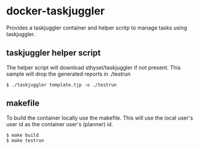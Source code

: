 # docker-taskjuggler

Provides a taskjuggler container and helper scritp to manage tasks using taskjuggler.


## taskjuggler helper script

The helper script will download sthysel/taskjuggler if not present.
This sample will drop the generated reports in ./testrun
```
$ ./taskjuggler template.tjp -o ./testrun
```

## makefile

To build the container locally use the makefile. This will use the local user's user id
as the container user's (planner) id.

```
$ make build
$ make testrun
```
